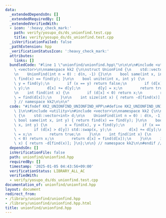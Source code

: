 ```yaml
---
data:
  _extendedDependsOn: []
  _extendedRequiredBy: []
  _extendedVerifiedWith:
  - icon: ':heavy_check_mark:'
    path: verify/yosupo_ds/ds_unionfind.test.cpp
    title: verify/yosupo_ds/ds_unionfind.test.cpp
  _isVerificationFailed: false
  _pathExtension: hpp
  _verificationStatusIcon: ':heavy_check_mark:'
  attributes:
    links: []
  bundledCode: "#line 1 \"unionfind/unionfind.hpp\"\n\n\n\n#include <utility>\n#include\
    \ <vector>\n\nnamespace kk2 {\n\nstruct UnionFind {\n    std::vector<int> d;\n\
    \n    UnionFind(int n = 0) : d(n, -1) {}\n\n    bool same(int x, int y) { return\
    \ find(x) == find(y); }\n\n    bool unite(int x, int y) {\n        x = find(x),\
    \ y = find(y);\n        if (x == y) return false;\n        if (d[x] > d[y]) std::swap(x,\
    \ y);\n        d[x] += d[y];\n        d[y] = x;\n        return true;\n    }\n\
    \n    int find(int x) {\n        if (d[x] < 0) return x;\n        return d[x]\
    \ = find(d[x]);\n    }\n\n    int size(int x) { return -d[find(x)]; }\n};\n\n\
    } // namespace kk2\n\n\n"
  code: "#ifndef KK2_UNIONFIND_UNIONFIND_HPP\n#define KK2_UNIONFIND_UNIONFIND_HPP\
    \ 1\n\n#include <utility>\n#include <vector>\n\nnamespace kk2 {\n\nstruct UnionFind\
    \ {\n    std::vector<int> d;\n\n    UnionFind(int n = 0) : d(n, -1) {}\n\n   \
    \ bool same(int x, int y) { return find(x) == find(y); }\n\n    bool unite(int\
    \ x, int y) {\n        x = find(x), y = find(y);\n        if (x == y) return false;\n\
    \        if (d[x] > d[y]) std::swap(x, y);\n        d[x] += d[y];\n        d[y]\
    \ = x;\n        return true;\n    }\n\n    int find(int x) {\n        if (d[x]\
    \ < 0) return x;\n        return d[x] = find(d[x]);\n    }\n\n    int size(int\
    \ x) { return -d[find(x)]; }\n};\n\n} // namespace kk2\n\n#endif // KK2_UNIONFIND_UNIONFIND_HPP\n"
  dependsOn: []
  isVerificationFile: false
  path: unionfind/unionfind.hpp
  requiredBy: []
  timestamp: '2025-01-05 04:43:56+09:00'
  verificationStatus: LIBRARY_ALL_AC
  verifiedWith:
  - verify/yosupo_ds/ds_unionfind.test.cpp
documentation_of: unionfind/unionfind.hpp
layout: document
redirect_from:
- /library/unionfind/unionfind.hpp
- /library/unionfind/unionfind.hpp.html
title: unionfind/unionfind.hpp
---
```

